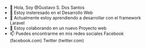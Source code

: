 - 👋 Hola, Soy @Gustavo S. Dos Santos
- 👀 Estoy insteresado en el Desarrollo Web
- 🌱 Actualmente estoy aprendiendo a desarrollar con el framework Laravel
- 💞️ Estoy colaborando en un nuevo Proyecto web
- 📫 Puedes encontrarme en mis redes sociales
  Facebook (facebook.com)
  Twitter (twitter.com)

<!---
GustavoSDS/GustavoSDS is a ✨ special ✨ repository because its `README.md` (this file) appears on your GitHub profile.
You can click the Preview link to take a look at your changes.
--->
